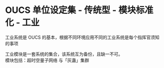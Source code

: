 # OUCS 单位设定集 - 传统型 - 模块标准化 - 工业
工业系统是 OUCS 的基本，根据不同环境应用不同的工业系统是每个指挥官须知的事项

工业模块是一套系统的集合，该系统互为备份，且缺一不可。  
模块包括：超时空量子网络 与「灰蛊」集群